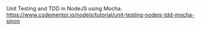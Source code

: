 Unit Testing and TDD in NodeJS using Mocha.
https://www.codementor.io/nodejs/tutorial/unit-testing-nodejs-tdd-mocha-sinon

